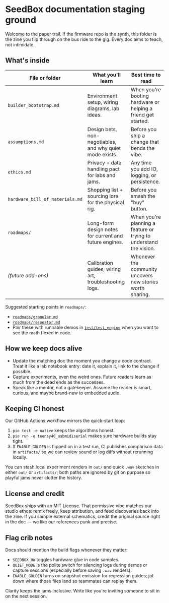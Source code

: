 # SeedBox documentation staging ground

Welcome to the paper trail. If the firmware repo is the synth, this folder is
the zine you flip through on the bus ride to the gig. Every doc aims to teach,
not intimidate.

## What's inside

| File or folder | What you'll learn | Best time to read |
| --- | --- | --- |
| `builder_bootstrap.md` | Environment setup, wiring diagrams, lab ideas. | When you're booting hardware or helping a friend get started. |
| `assumptions.md` | Design bets, non-negotiables, and why quiet mode exists. | Before you ship a change that bends the vibe. |
| `ethics.md` | Privacy + data handling pact for labs and jams. | Any time you add IO, logging, or persistence. |
| `hardware_bill_of_materials.md` | Shopping list + sourcing lore for the physical rig. | Before you smash the "buy" button. |
| `roadmaps/` | Long-form design notes for current and future engines. | When you're planning a feature or trying to understand the vision. |
| _(future add-ons)_ | Calibration guides, wiring art, troubleshooting logs. | Whenever the community uncovers new stories worth sharing. |

Suggested starting points in `roadmaps/`:
- [`roadmaps/granular.md`](roadmaps/granular.md)
- [`roadmaps/resonator.md`](roadmaps/resonator.md)
- Pair these with runnable demos in [`test/test_engine`](../test/test_engine)
  when you want to see the math flexed in code.

## How we keep docs alive

- Update the matching doc the moment you change a code contract. Treat it like a
  lab notebook entry: date it, explain it, link to the change if possible.
- Capture experiments, even the weird ones. Future readers learn as much from
  the dead ends as the successes.
- Speak like a mentor, not a gatekeeper. Assume the reader is smart, curious,
  and maybe brand-new to embedded audio.

## Keeping CI honest

Our GitHub Actions workflow mirrors the quick-start loop:

1. `pio test -e native` keeps the algorithms honest.
2. `pio run -e teensy40_usbmidiserial` makes sure hardware builds stay tight.
3. If `ENABLE_GOLDEN` is flipped on in a test run, CI publishes comparison data
   in `artifacts/` so we can review sound or log diffs without rerunning locally.

You can stash local experiment renders in `out/` and quick `.wav` sketches in
either `out/` or `artifacts/`; both paths are ignored by git on purpose so
playful jams never clutter the history.

## License and credit

SeedBox ships with an MIT License. That permissive vibe matches our studio
ethos: remix freely, keep attribution, and feed discoveries back into the zine.
If you sample external schematics, credit the original source right in the doc —
we like our references punk and precise.

## Flag crib notes

Docs should mention the build flags whenever they matter:

- `SEEDBOX_HW` toggles hardware glue in code samples.
- `QUIET_MODE` is the polite switch for silencing logs during demos or capture
  sessions (especially before saving `.wav` renders).
- `ENABLE_GOLDEN` turns on snapshot emission for regression guides; jot down
  where those files land so teammates can replay them.

Clarity keeps the jams inclusive. Write like you're inviting someone to sit in
on the next session.
